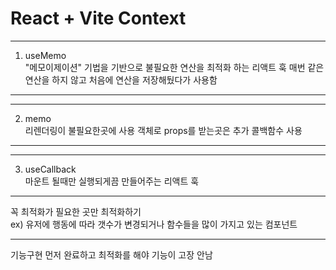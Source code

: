 # React + Vite Context

---
1. useMemo <br />
"메모이제이션" 기법을 기반으로 불필요한 연산을 최적화 하는 리액트 훅
매번 같은 연산을 하지 않고 처음에 연산을 저장해뒀다가 사용함
---

---
2. memo <br />
리렌더링이 불필요한곳에 사용
객체로 props를 받는곳은 추가 콜백함수 사용
---

---
3. useCallback <br />
마운트 될때만 실행되게끔 만들어주는 리액트 훅
---

꼭 최적화가 필요한 곳만 최적화하기 <br />
ex) 유저에 행동에 따라 갯수가 변경되거나 함수들을 많이 가지고 있는 컴포넌트

---
기능구현 먼저 완료하고 최적화를 해야 기능이 고장 안남

